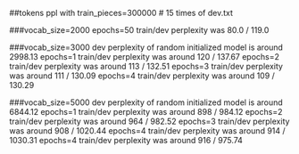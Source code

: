 ##tokens ppl with train_pieces=300000 # 15 times of dev.txt

###vocab_size=2000
  epochs=50 train/dev perplexity was 80.0 / 119.0

###vocab_size=3000
  dev perplexity of random initialized model is around 2998.13
  epochs=1 train/dev perplexity was around 120 / 137.67
  epochs=2 train/dev perplexity was around 113 / 132.51
  epochs=3 train/dev perplexity was around 111 / 130.09
  epochs=4 train/dev perplexity was around 109 / 130.29

###vocab_size=5000
  dev perplexity of random initialized model is around 6844.12
  epochs=1 train/dev perplexity was around 898 / 984.12
  epochs=2 train/dev perplexity was around 964 / 982.52
  epochs=3 train/dev perplexity was around 908 / 1020.44
  epochs=4 train/dev perplexity was around 914 / 1030.31
  epochs=4 train/dev perplexity was around 916 / 975.74
